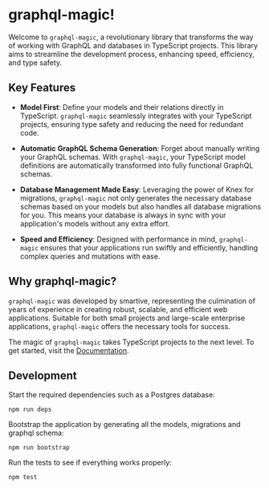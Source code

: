 # graphql-magic!

Welcome to `graphql-magic`, a revolutionary library that transforms the way of working with GraphQL and databases in TypeScript projects. This library aims to streamline the development process, enhancing speed, efficiency, and type safety.

## Key Features

- **Model First**: Define your models and their relations directly in TypeScript. `graphql-magic` seamlessly integrates with your TypeScript projects, ensuring type safety and reducing the need for redundant code.
- **Automatic GraphQL Schema Generation**: Forget about manually writing your GraphQL schemas. With `graphql-magic`, your TypeScript model definitions are automatically transformed into fully functional GraphQL schemas.

- **Database Management Made Easy**: Leveraging the power of Knex for migrations, `graphql-magic` not only generates the necessary database schemas based on your models but also handles all database migrations for you. This means your database is always in sync with your application's models without any extra effort.
- **Speed and Efficiency**: Designed with performance in mind, `graphql-magic` ensures that your applications run swiftly and efficiently, handling complex queries and mutations with ease.

## Why graphql-magic?

`graphql-magic` was developed by smartive, representing the culmination of years of experience in creating robust, scalable, and efficient web applications. Suitable for both small projects and large-scale enterprise applications, `graphql-magic` offers the necessary tools for success.

The magic of `graphql-magic` takes TypeScript projects to the next level. To get started, visit the [Documentation](https://smartive.github.io/graphql-magic/).

## Development

Start the required dependencies such as a Postgres database:

```
npm run deps
```

Bootstrap the application by generating all the models, migrations and graphql schema:

```
npm run bootstrap
```

Run the tests to see if everything works properly:

```
npm test
```

